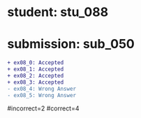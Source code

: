 # student: stu_088
# submission: sub_050

```diff
+ ex08_0: Accepted
+ ex08_1: Accepted
+ ex08_2: Accepted
+ ex08_3: Accepted
- ex08_4: Wrong Answer
- ex08_5: Wrong Answer
```
#incorrect=2
#correct=4
